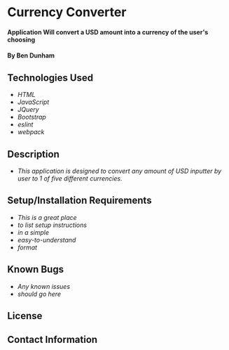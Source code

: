 # Currency Converter

#### Application Will convert a USD amount into a currency of the user's choosing

#### By Ben Dunham

## Technologies Used

* _HTML_
* _JavaScript_
* _JQuery_
* _Bootstrap_
* _eslint_
* _webpack_

## Description
* _This application is designed to convert any amount of USD inputter by user to 1 of five different currencies._

## Setup/Installation Requirements

* _This is a great place_
* _to list setup instructions_
* _in a simple_
* _easy-to-understand_
* _format_

## Known Bugs

* _Any known issues_
* _should go here_

## License

## Contact Information